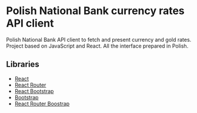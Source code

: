 # Polish National Bank currency rates API client

Polish National Bank API client to fetch and present currency and gold rates. Project based on JavaScript and React.
All the interface prepared in Polish.

## Libraries
- [React](https://reactjs.org/)
- [React Router](https://reactrouter.com/)
- [React Bootstrap](https://react-bootstrap.github.io/)
- [Bootstrap](https://getbootstrap.com/)
- [React Router Boostrap](https://www.npmjs.com/package/react-router-bootstrap/)
